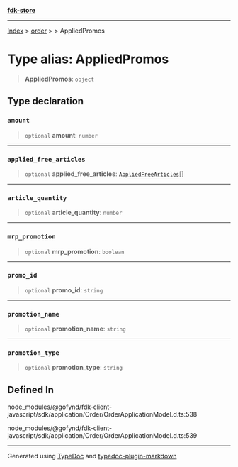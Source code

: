 [**fdk-store**](../../../README.md)
***

[Index](../../../API.md) > [order](../../README.md) > [<internal>](../README.md) > AppliedPromos

# Type alias: AppliedPromos

> **AppliedPromos**: `object`

## Type declaration

### `amount`

> `optional` **amount**: `number`

***

### `applied_free_articles`

> `optional` **applied\_free\_articles**: [`AppliedFreeArticles`](type-alias.AppliedFreeArticles.md)[]

***

### `article_quantity`

> `optional` **article\_quantity**: `number`

***

### `mrp_promotion`

> `optional` **mrp\_promotion**: `boolean`

***

### `promo_id`

> `optional` **promo\_id**: `string`

***

### `promotion_name`

> `optional` **promotion\_name**: `string`

***

### `promotion_type`

> `optional` **promotion\_type**: `string`

## Defined In

node\_modules/@gofynd/fdk-client-javascript/sdk/application/Order/OrderApplicationModel.d.ts:538

node\_modules/@gofynd/fdk-client-javascript/sdk/application/Order/OrderApplicationModel.d.ts:539

***
Generated using [TypeDoc](https://typedoc.org/) and [typedoc-plugin-markdown](https://www.npmjs.com/package/typedoc-plugin-markdown)
